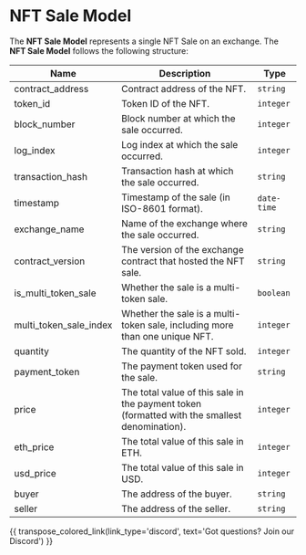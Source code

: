 # NFT Sale Model
The **NFT Sale Model** represents a single NFT Sale on an exchange. The **NFT Sale Model** follows the following structure:

| Name                   | Description                                                                                   | Type        |
| ---------------------- | --------------------------------------------------------------------------------------------- | ----------- |
| contract_address       | Contract address of the NFT.                                                                 | `string`    |
| token_id               | Token ID of the NFT.                                                                         | `integer`   |
| block_number           | Block number at which the sale occurred.                                                     | `integer`   |
| log_index              | Log index at which the sale occurred.                                                        | `integer`   |
| transaction_hash       | Transaction hash at which the sale occurred.                                                 | `string`    |
| timestamp              | Timestamp of the sale (in ISO-8601 format).                                                  | `date-time` |
| exchange_name          | Name of the exchange where the sale occurred.                                                | `string`    |
| contract_version       | The version of the exchange contract that hosted the NFT sale.                               | `string`    |
| is_multi_token_sale    | Whether the sale is a multi-token sale.                                                      | `boolean`   |
| multi_token_sale_index | Whether the sale is a multi-token sale, including more than one unique NFT.                  | `integer`   |
| quantity               | The quantity of the NFT sold.                                                                | `integer`   |
| payment_token          | The payment token used for the sale.                                                         | `string`    |
| price                  | The total value of this sale in the payment token (formatted with the smallest denomination). | `integer`   |
| eth_price              | The total value of this sale in ETH.                                                         | `integer`   |
| usd_price              | The total value of this sale in USD.                                                         | `integer`   |
| buyer                  | The address of the buyer.                                                                    | `string`    |
| seller                 | The address of the seller.                                                                   | `string`    |

{{ transpose_colored_link(link_type='discord', text='Got questions?  Join our Discord') }}
